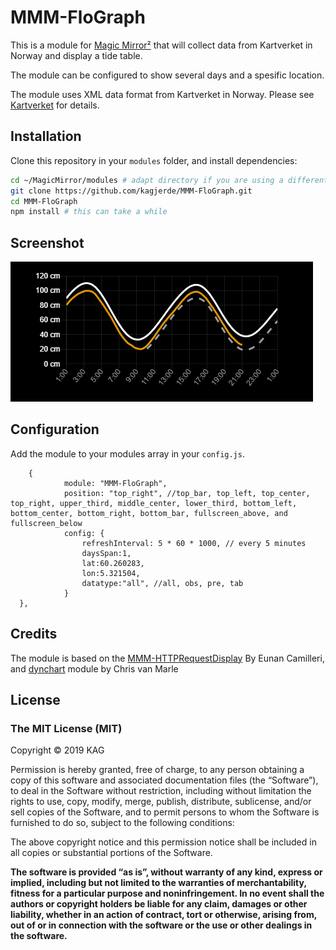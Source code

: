 # MMM-FloGraph

This is a module for [Magic Mirror²](https://github.com/MichMich/MagicMirror) that will collect data from Kartverket in Norway and display a tide table.

The module can be configured to show several days and a spesific location.

The module uses XML data format from Kartverket in Norway.
Please see [Kartverket](http://api.sehavniva.no/tideapi_no.html) for details.

## Installation

Clone this repository in your `modules` folder, and install dependencies:
```bash
cd ~/MagicMirror/modules # adapt directory if you are using a different one
git clone https://github.com/kagjerde/MMM-FloGraph.git
cd MMM-FloGraph
npm install # this can take a while
```
## Screenshot

![Layout 1](Screenshot.png)

## Configuration

Add the module to your modules array in your `config.js`.
```
	{
			module: "MMM-FloGraph",
			position: "top_right", //top_bar, top_left, top_center, top_right, upper_third, middle_center, lower_third, bottom_left, bottom_center, bottom_right, bottom_bar, fullscreen_above, and fullscreen_below
			config: {
				refreshInterval: 5 * 60 * 1000, // every 5 minutes
				daysSpan:1,
				lat:60.260283,
				lon:5.321504,
				datatype:"all", //all, obs, pre, tab
			}
  }, 
```

## Credits

The module is based on the [MMM-HTTPRequestDisplay](https://github.com/Eunanibus/MMM-HTTPRequestDisplay) By Eunan Camilleri, and [dynchart](https://github.com/qistoph/MMM-dynchart)
module by Chris van Marle

## License

### The MIT License (MIT)

Copyright © 2019 KAG

Permission is hereby granted, free of charge, to any person
obtaining a copy of this software and associated documentation
files (the “Software”), to deal in the Software without
restriction, including without limitation the rights to use,
copy, modify, merge, publish, distribute, sublicense, and/or sell
copies of the Software, and to permit persons to whom the
Software is furnished to do so, subject to the following
conditions:

The above copyright notice and this permission notice shall be
included in all copies or substantial portions of the Software.

**The software is provided “as is”, without warranty of any kind, express or implied, including but not limited to the warranties of merchantability, fitness for a particular purpose and noninfringement. In no event shall the authors or copyright holders be liable for any claim, damages or other liability, whether in an action of contract, tort or otherwise, arising from, out of or in connection with the software or the use or other dealings in the software.**


